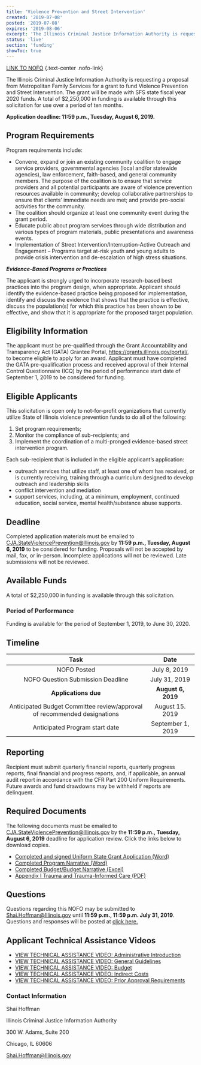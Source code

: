 ```yaml
---
title: 'Violence Prevention and Street Intervention'
created: '2019-07-08'
posted: '2019-07-08'
expires: '2019-08-06'
excerpt: 'The Illinois Criminal Justice Information Authority is requesting a proposal from Metropolitan Family Services for a grant to fund Violence Prevention and Street Intervention. The grant will be made with SFS state fiscal year 2020 funds. A total of $2,250,000 in funding is available through this solicitation for use over a period of ten months.'
status: 'live'
section: 'funding'
showToc: true
---
```


[LINK TO NOFO](FY20StreetInterventionNOFO.docx) {.text-center .nofo-link}

The Illinois Criminal Justice Information Authority is requesting a proposal from Metropolitan Family Services for a grant to fund Violence Prevention and Street Intervention. The grant will be made with SFS state fiscal year 2020 funds. A total of $2,250,000 in funding is available through this solicitation for use over a period of ten months.

**Application deadline: 11:59 p.m., Tuesday, August 6, 2019.**

## Program Requirements

Program requirements include:

- Convene, expand or join an existing community coalition to engage service providers, governmental agencies (local and/or statewide agencies), law enforcement, faith-based, and general community members. The purpose of the coalition is to ensure that service providers and all potential participants are aware of violence prevention resources available in community; develop collaborative partnerships to ensure that clients’ immediate needs are met; and provide pro-social activities for the community.
- The coalition should organize at least one community event during the grant period.
- Educate public about program services through wide distribution and various types of program materials, public presentations and awareness events.
- Implementation of Street Intervention/Interruption-Active Outreach and Engagement – Programs target at-risk youth and young adults to provide crisis intervention and de-escalation of high stress situations.

_**Evidence-Based Programs or Practices**_

The applicant is strongly urged to incorporate research-based best practices into the program design, when appropriate. Applicant should identify the evidence-based practice being proposed for implementation, identify and discuss the evidence that shows that the practice is effective, discuss the population(s) for which this practice has been shown to be effective, and show that it is appropriate for the proposed target population.

## Eligibility Information

The applicant must be pre-qualified through the Grant Accountability and Transparency Act (GATA) Grantee Portal, https://grants.illinois.gov/portal/, to become eligible to apply for an award. Applicant must have completed the GATA pre-qualification process and received approval of their Internal Control Questionnaire (ICQ) by the period of performance start date of September 1, 2019 to be considered for funding.

## Eligible Applicants

This solicitation is open only to not-for-profit organizations that currently utilize State of Illinois violence prevention funds to do all of the following:

1. Set program requirements;
2. Monitor the compliance of sub-recipients; and
3. Implement the coordination of a multi-pronged evidence-based street intervention program.

Each sub-recipient that is included in the eligible applicant’s application:

- outreach services that utilize staff, at least one of whom has received, or is currently receiving, training through a curriculum designed to develop outreach and leadership skills
- conflict intervention and mediation
- support services, including, at a minimum, employment, continued education, social service, mental health/substance abuse supports.

## Deadline

Completed application materials must be emailed to CJA.StateViolencePrevention@Illinois.gov by **11:59 p.m., Tuesday, August 6, 2019** to be considered for funding. Proposals will not be accepted by mail, fax, or in-person. Incomplete applications will not be reviewed. Late submissions will not be reviewed.

## Available Funds

A total of $2,250,000 in funding is available through this solicitation.

### Period of Performance

Funding is available for the period of September 1, 2019, to June 30, 2020.

## Timeline

|                                   Task                                   |        Date        |
| :----------------------------------------------------------------------: | :----------------: |
|                               NOFO Posted                                |    July 8, 2019    |
|                    NOFO Question Submission Deadline                     |   July 31, 2019    |
|                           **Applications due**                           | **August 6, 2019** |
| Anticipated Budget Committee review/approval of recommended designations |  August 15. 2019   |
|                      Anticipated Program start date                      | September 1, 2019  |

## Reporting

Recipient must submit quarterly financial reports, quarterly progress reports, final financial and progress reports, and, if applicable, an annual audit report in accordance with the CFR Part 200 Uniform Requirements. Future awards and fund drawdowns may be withheld if reports are delinquent.

## Required Documents

The following documents must be emailed to CJA.StateViolencePrevention@Illinois.gov by the **11:59 p.m., Tuesday, August 6, 2019** deadline for application review. Click the links below to download copies.

- [Completed and signed Uniform State Grant Application (Word)](FY20StreetInterventionUniformApplication.docx)
- [Completed Program Narrative (Word)](FY20StreetInterventionProgramNarrative.docx)
- [Completed Budget/Budget Narrative (Excel)](FY20StreetInterventionBudget.xlsx)
- [Appendix I Trauma and Trauma-Informed Care (PDF)](APPENDIXITraumaInformedServices.pdf)

## Questions

Questions regarding this NOFO may be submitted to Shai.Hoffman@Illinois.gov until **11:59 p.m., 11:59 p.m. July 31, 2019**. Questions and responses will be posted at [click here.](FY20StreetInterventionApplicantQuestions.doc)

## Applicant Technical Assistance Videos

- [VIEW TECHNICAL ASSISTANCE VIDEO: Administrative Introduction](https://www.youtube.com/watch?v=atXC0whZQPM)
- [VIEW TECHNICAL ASSISTANCE VIDEO: General Guidelines](https://youtu.be/PBwekeMT5dk)
- [VIEW TECHNICAL ASSISTANCE VIDEO: Budget](https://www.youtube.com/embed/sQYCekU2pIw)
- [VIEW TECHNICAL ASSISTANCE VIDEO: Indirect Costs](https://www.youtube.com/embed/mjp5PZx0oaY)
- [VIEW TECHNICAL ASSISTANCE VIDEO: Prior Approval Requirements](https://www.youtube.com/embed/Q8UaLYqslJs)

### Contact Information

Shai Hoffman

Illinois Criminal Justice Information Authority

300 W. Adams, Suite 200

Chicago, IL 60606

Shai.Hoffman@Illinois.gov
